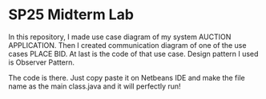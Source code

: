 # SP25 Midterm Lab
In this repository, I made use case diagram of my system AUCTION APPLICATION. Then I created communication diagram of one of the use cases PLACE BID. At last is the code of that use case. Design pattern I used is Observer Pattern.

The code is there. Just copy paste it on Netbeans IDE and make the file name as the main class.java and it will perfectly run!

